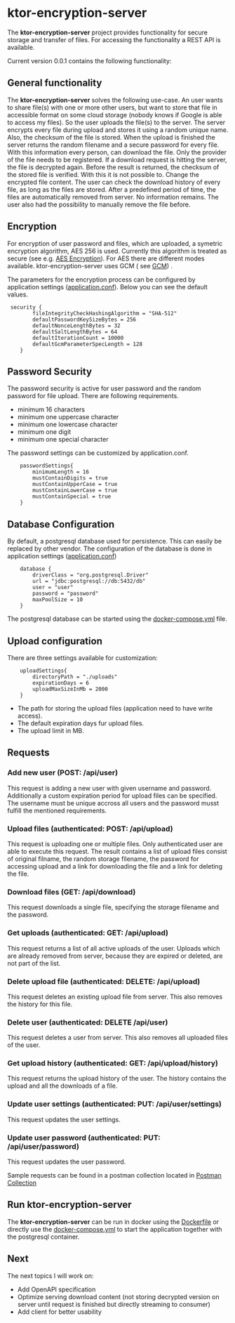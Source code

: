 # ktor-encryption-server

The **ktor-encryption-server** project provides functionality for secure storage and transfer of files. For accessing
the functionality a REST API is available.

Current version 0.0.1 contains the following functionality:

## General functionality

The **ktor-encryption-server** solves the following use-case. An user wants to share file(s) with one or more
other users, but want to store that file in accessible format on some cloud storage (nobody knows
if Google is able to access my files). So the user uploads the file(s) to the server. The server encrypts every
file during upload and stores it using a random unique name. Also, the checksum of the file is stored. When
the upload is finished the server returns the random filename and a secure password for every file. With
this information every person, can download the file. Only the provider of the file needs to be
registered. If a download request is hitting the server, the file is decrypted again. Before the result is returned,
the checksum of the stored file is verified. With this it is not possible to. Change the encrypted file content.
The user can check the download history of every file, as long as the files are stored. After a predefined period
of time, the files are automatically removed from server. No information remains. The user also had the possibility
to manually remove the file before.

## Encryption

For encryption of user password and files, which are uploaded, a symetric encryption algorithm, AES 256 is used.
Currently this algorithm
is treated as secure (see e.g. [AES Encryption]([https://www.clickssl.net/blog/256-bit-encryption)). For AES there are
different modes available. ktor-encryption-server
uses GCM (
see [GCM](https://csrc.nist.rip/groups/ST/toolkit/BCM/documents/proposedmodes/gcm/gcm-spec.pdf&ved=2ahUKEwjfgvOrnuX6AhVnwAIHHVoiB34QFnoECEsQAQ&usg=AOvVaw1_5XL9BOHPgCHR9qPGEI0I))
.

The parameters for the encryption process can be configured by application
settings ([application.conf](src/main/resources/application.conf)). Below
you can see the default values.

```
 security {
        fileIntegrityCheckHashingAlgorithm = "SHA-512"
        defaultPasswordKeySizeBytes = 256
        defaultNonceLengthBytes = 32
        defaultSaltLengthBytes = 64
        defaultIterationCount = 10000
        defaultGcmParameterSpecLength = 128
    }
 ```

## Password Security

The password security is active for user password and the random password for file upload.
There are following requirements.

- minimum 16 characters
- minimum one uppercase character
- minimum one lowercase character
- minimum one digit
- minimum one special character

The password settings can be customized by application.conf.

```
    passwordSettings{
        minimumLength = 16
        mustContainDigits = true
        mustContainUpperCase = true
        mustContainLowerCase = true
        mustContainSpecial = true
    }
```

## Database Configuration

By default, a postgresql database used for persistence. This can easily be replaced by other vendor. The configuration
of the database is
done in application settings ([application.conf](src/main/resources/application.conf))

```
    database {
        driverClass = "org.postgresql.Driver"
        url = "jdbc:postgresql://db:5432/db"
        user = "user"
        password = "password"
        maxPoolSize = 10
    }
```

The postgresql database can be started using the [docker-compose.yml](docker-compose.yml) file.

## Upload configuration

There are three settings available for customization:

```
    uploadSettings{
        directoryPath = "./uploads"
        expirationDays = 6
        uploadMaxSizeInMb = 2000
    }
```

- The path for storing the upload files (application need to have write access).
- The default expiration days fur upload files.
- The upload limit in MB.

## Requests

### Add new user (POST: /api/user)

This request is adding a new user with given username and password. Additionally a custom expiration period for upload
files can be specified.
The username must be unique accross all users and the password musst fulfill the mentioned
requirements.

### Upload files (authenticated: POST: /api/upload)

This request is uploading one or multiple files. Only authenticated user are able to execute this request. The result
contains a list of upload files consist of original
filname, the random storage filename, the password for accessing upload and a link for downloading the file and a link
for deleting the file.

### Download files (GET: /api/download)

This request downloads a single file, specifying the storage filename and the password.

### Get uploads (authenticated: GET: /api/upload)

This request returns a list of all active uploads of the user. Uploads which are already removed from server, because
they are expired or deleted,
are not part of the list.

### Delete upload file (authenticated: DELETE: /api/upload)

This request deletes an existing upload file from server. This also removes the history for this file.

### Delete user (authenticated: DELETE /api/user)

This request deletes a user from server. This also removes all uploaded files of the user.

### Get upload history (authenticated: GET: /api/upload/history)

This request returns the upload history of the user. The history contains the upload and all the downloads of a file.

### Update user settings (authenticated: PUT: /api/user/settings)

This request updates the user settings.

### Update user password (authenticated: PUT: /api/user/password)

This request updates the user password.

Sample requests can be found in a postman collection located
in [Postman Collection](postman/KtorEncryptionServer.postman_collection.json)

## Run ktor-encryption-server

The **ktor-encryption-server** can be run in docker using the [Dockerfile](Dockerfile) or directly use the
[docker-compose.yml](docker-compose.yml) to start the application together with the postgresql container.

## Next

The next topics I will work on:

- Add OpenAPI specification
- Optimize serving download content (not storing decrypted version on server until request is finished but directly
  streaming to consumer)
- Add client for better usability
